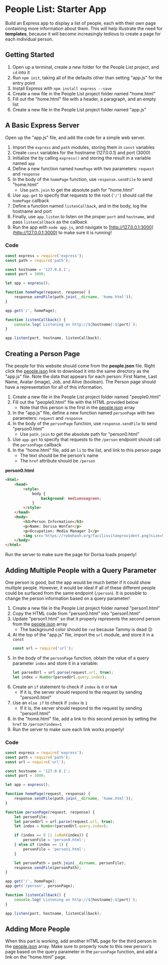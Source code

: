 # People List: Starter App
Build an Express app to display a list of people, each with their own page containing more information about them. This will help illustrate the need for **templates**, because it will become increasingly tedious to create a page for each individual person.

## Getting Started
1. Open up a terminal, create a new folder for the People List project, and `cd` into it
1. Run `npm init`, taking all of the defaults other than setting "app.js" for the entry point
1. Install Express with `npm install express --save`
1. Create a new file in the People List project folder named "home.html"
1. Fill out the "home.html" file with a header, a paragraph, and an empty list
1. Create a new file in the People List project folder named "app.js"

## A Basic Express Server
Open up the "app.js" file, and add the code for a simple web server.

1. Import the `express` and `path` modules, storing them in `const` variables
1. Create `const` variables for the hostname (127.0.0.1) and port (3000)
1. Initialize the by calling `express()` and storing the result in a variable named `app`
1. Define a new function named `homePage` with two parameters: `request` and `response`
1. In the body of the `homePage` function, use `response.sendFile` to send "home.html"
    - Use `path.join` to get the absolute path for "home.html"
1. Use `app.get` to specify that requests to the root (`'/'`) should call the `homePage` callback
1. Define a function named `listenCallback`, and in the body, log the hostname and port
1. Finally, use `app.listen` to listen on the proper `port` and `hostname`, and pass `listenCallback` as the callback
1. Run the app with `node app.js`, and navigate to [http://127.0.0.1:3000](http://127.0.0.1:3000) to make sure it is running!

### Code
```js
const express = require('express');
const path = require('path');

const hostname = '127.0.0.1';
const port = 3000;

let app = express();

function homePage(request, response) {
    response.sendFile(path.join(__dirname, 'home.html'));
}

app.get('/', homePage);

function listenCallback() {
    console.log(`Listening on http://${hostname}:${port}`);
}

app.listen(port, hostname, listenCallback);
```

## Creating a Person Page
The people for this website should come from the **people.json** file. Right click the <a href="people.json" target="_blank">people.json</a> link to download it into the same directory as the "app.js" file. Note the data that appears for each person: First Name, Last Name, Avatar (image), Job, and Alive (boolean). The Person page should have a representation for all of this information.

1. Create a new file in the People List project folder named "people0.html"
1. Fill out the "people0.html" file with the HTML provided below
    - Note that this person is the first in the <a href="people.json" target="_blank">people.json</a> array
1. In the "app.js" file, define a new function named `personPage` with two parameters: `request` and `response`
1. In the body of the `personPage` function, use `response.sendFile` to send "person0.html"
    - Use `path.join` to get the absolute path for "person0.html"
1. Use `app.get` to specify that requests to the `/person` endpoint should call the `personPage` callback
1. In the "home.html" file, add an `li` to the list, and link to this person page
    - The text should be the person's name
    - The `href` attribute should be `/person`

**person0.html**
```html
<html>
    <head>
        <style>
            body {
                background: mediumseagreen;
            }
        </style>
    </head>
    <body>
        <h3>Person Information</h3>
        <p>Name: Dorisa Wonfar</p>
        <p>Occupation: Media Manager I</p>
        <img src='https://robohash.org/facilisvitaeprovident.png?size=50x50&set=set1' />
    </body>
</html>
```

Run the server to make sure the page for Dorisa loads properly!

## Adding Multiple People with a Query Parameter
One person is good, but the app would be much better if it could show multiple people. However, it would be ideal if all of these different people could be surfaced from the same endpoint (`/person`). It is possible to change the person information based on a query parameter!

1. Create a new file in the People List project folder named "person1.html"
1. Copy the HTML code from "person0.html" into "person1.html"
1. Update "person1.html" so that it properly represents the second person from the <a href="people.json" target="_blank">people.json</a> array
    - The background color should be `red` because Tammy is dead ☹
1. At the top of the "app.js" file, import the `url` module, and store it in a `const`
    ```js
    const url = require('url');
    ```
1. In the body of the `personPage` function, obtain the value of a query parameter `index` and store it in a variable:
    ```js
    let parsedUrl = url.parse(request.url, true);
    let index = Number(parsedUrl.query.index);
    ```
1. Create an `if` statement to check if `index` is `0` or `NaN`
    - If it is, the server should respond to the request by sending "person0.html"
1. Use an `else if` to check if `index` is `1`
    - If it is, the server should respond to the request by sending "person1.html"
1. In the "home.html" file, add a link to this second person by setting the `href` to `/person?index=1`
1. Run the server to make sure each link works properly!

### Code
```js
const express = require('express');
const path = require('path');
const url = require('url');

const hostname = '127.0.0.1';
const port = 3000;

let app = express();

function homePage(request, response) {
    response.sendFile(path.join(__dirname, 'home.html'));
}

function personPage(request, response) {
    let personFile;
    let parsedUrl = url.parse(request.url, true);
    let index = Number(parsedUrl.query.index);

    if (index == 0 || isNaN(index)) {
        personFile = 'person0.html';
    } else if (index == 1) {
        personFile = 'person1.html';
    }

    let personPath = path.join(__dirname, personFile);
    response.sendFile(personPath);
}

app.get('/', homePage);
app.get('/person', personPage);

function listenCallback() {
    console.log(`Listening on http://${hostname}:${port}`);
}

app.listen(port, hostname, listenCallback);
```

## Adding More People
When this part is working, add another HTML page for the third person in the <a href="people.json" target="_blank">people.json</a> array. Make sure to properly route to this new person's page based on the query parameter in the `personPage` function, and add a link on the "home.html" page. 